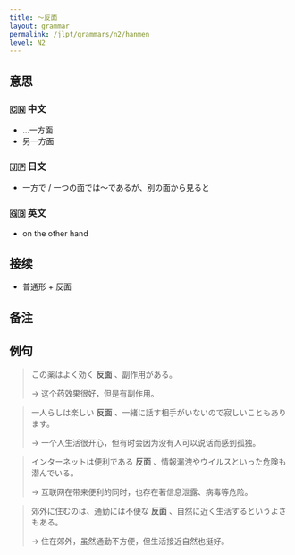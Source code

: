 ```yaml
---
title: 〜反面
layout: grammar
permalink: /jlpt/grammars/n2/hanmen
level: N2
---
```


## 意思

### 🇨🇳 中文

- ...一方面
- 另一方面

### 🇯🇵 日文

- 一方で / 一つの面では〜であるが、別の面から見ると

### 🇬🇧 英文

- on the other hand

## 接续

- 普通形 + 反面

## 备注


## 例句

> この薬はよく効く **反面** 、副作用がある。
>
> → 这个药效果很好，但是有副作用。

> 一人らしは楽しい **反面** 、一緒に話す相手がいないので寂しいこともあります。
>
> → 一个人生活很开心，但有时会因为没有人可以说话而感到孤独。

> インターネットは便利である **反面** 、情報漏洩やウイルスといった危険も潜んでいる。
>
> → 互联网在带来便利的同时，也存在著信息泄露、病毒等危险。

> 郊外に住むのは、通勤には不便な **反面** 、自然に近く生活するというよさもある。
>
> → 住在郊外，虽然通勤不方便，但生活接近自然也挺好。

